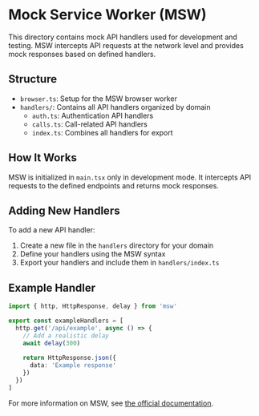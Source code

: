 # Mock Service Worker (MSW)

This directory contains mock API handlers used for development and testing. MSW intercepts API requests at the network level and provides mock responses based on defined handlers.

## Structure

- `browser.ts`: Setup for the MSW browser worker
- `handlers/`: Contains all API handlers organized by domain
  - `auth.ts`: Authentication API handlers
  - `calls.ts`: Call-related API handlers
  - `index.ts`: Combines all handlers for export

## How It Works

MSW is initialized in `main.tsx` only in development mode. It intercepts API requests to the defined endpoints and returns mock responses.

## Adding New Handlers

To add a new API handler:

1. Create a new file in the `handlers` directory for your domain
2. Define your handlers using the MSW syntax
3. Export your handlers and include them in `handlers/index.ts`

## Example Handler

```ts
import { http, HttpResponse, delay } from 'msw'

export const exampleHandlers = [
  http.get('/api/example', async () => {
    // Add a realistic delay
    await delay(300)
    
    return HttpResponse.json({
      data: 'Example response'
    })
  })
]
```

For more information on MSW, see [the official documentation](https://mswjs.io/). 